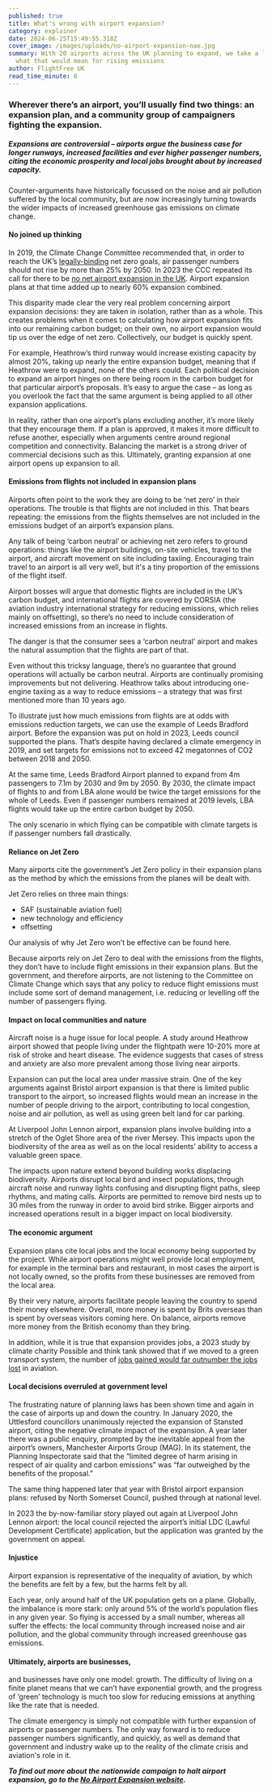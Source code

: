 ```yaml
---
published: true
title: What's wrong with airport expansion?
category: explainer
date: 2024-06-25T15:49:55.318Z
cover_image: /images/uploads/no-airport-expansion-nae.jpg
summary: With 20 airports across the UK planning to expand, we take a look at
  what that would mean for rising emissions
author: FlightFree UK
read_time_minute: 6
---
```

### Wherever there’s an airport, you’ll usually find two things: an expansion plan, and a community group of campaigners fighting the expansion. 

##### Expansions are controversial – airports argue the business case for longer runways, increased facilities and ever higher passenger numbers, citing the economic prosperity and local jobs brought about by increased capacity. 

Counter-arguments have historically focussed on the noise and air pollution suffered by the local community, but are now increasingly turning towards the wider impacts of increased greenhouse gas emissions on climate change.

#### No joined up thinking

In 2019, the Climate Change Committee recommended that, in order to reach the UK’s [legally-binding](https://www.carbonbrief.org/guest-post-planned-growth-of-uk-airports-not-consistent-with-net-zero-climate-goal/) net zero goals, air passenger numbers should not rise by more than 25% by 2050. In 2023 the CCC repeated its call for there to be [no net airport expansion in the UK](https://www.theccc.org.uk/publication/2023-progress-report-to-parliament/). Airport expansion plans at that time added up to nearly 60% expansion combined. 

This disparity made clear the very real problem concerning airport expansion decisions: they are taken in isolation, rather than as a whole. This creates problems when it comes to calculating how airport expansion fits into our remaining carbon budget; on their own, no airport expansion would tip us over the edge of net zero. Collectively, our budget is quickly spent. 

For example, Heathrow’s third runway would increase existing capacity by almost 20%, taking up nearly the entire expansion budget, meaning that if Heathrow were to expand, none of the others could. Each political decision to expand an airport hinges on there being room in the carbon budget for that particular airport’s proposals. It’s easy to argue the case – as long as you overlook the fact that the same argument is being applied to all other expansion applications. 

In reality, rather than one airport’s plans excluding another, it’s more likely that they encourage them. If a plan is approved, it makes it more difficult to refuse another, especially when arguments centre around regional competition and connectivity. Balancing the market is a strong driver of commercial decisions such as this. Ultimately, granting expansion at one airport opens up expansion to all.

#### Emissions from flights not included in expansion plans

Airports often point to the work they are doing to be ‘net zero’ in their operations. The trouble is that flights are not included in this. That bears repeating: the emissions from the flights themselves are not included in the emissions budget of an airport’s expansion plans. 

Any talk of being ‘carbon neutral’ or achieving net zero refers to ground operations: things like the airport buildings, on-site vehicles, travel to the airport, and aircraft movement on site including taxiing. Encouraging train travel to an airport is all very well, but it's a tiny proportion of the emissions of the flight itself. 

Airport bosses will argue that domestic flights are included in the UK’s carbon budget, and international flights are covered by CORSIA (the aviation industry international strategy for reducing emissions, which relies mainly on offsetting), so there’s no need to include consideration of increased emissions from an increase in flights.

The danger is that the consumer sees a ‘carbon neutral’ airport and makes the natural assumption that the flights are part of that.

Even without this tricksy language, there’s no guarantee that ground operations will actually be carbon neutral. Airports are continually promising improvements but not delivering. Heathrow talks about introducing one-engine taxiing as a way to reduce emissions – a strategy that was first mentioned more than 10 years ago.

To illustrate just how much emissions from flights are at odds with emissions reduction targets, we can use the example of Leeds Bradford airport. Before the expansion was put on hold in 2023, Leeds council supported the plans. That’s despite having declared a climate emergency in 2019, and set targets for emissions not to exceed 42 megatonnes of CO2 between 2018 and 2050. 

At the same time, Leeds Bradford Airport planned to expand from 4m passengers to 7.1m by 2030 and 9m by 2050. By 2030, the climate impact of flights to and from LBA alone would be twice the target emissions for the whole of Leeds. Even if passenger numbers remained at 2019 levels, LBA flights would take up the entire carbon budget by 2050. 

The only scenario in which flying can be compatible with climate targets is if passenger numbers fall drastically.

#### Reliance on Jet Zero

Many airports cite the government’s Jet Zero policy in their expansion plans as the method by which the emissions from the planes will be dealt with. 

Jet Zero relies on three main things: 

* SAF (sustainable aviation fuel)
* new technology and efficiency
* offsetting

Our analysis of why Jet Zero won’t be effective can be found here. 

Because airports rely on Jet Zero to deal with the emissions from the flights, they don’t have to include flight emissions in their expansion plans. But the government, and therefore airports, are not listening to the Committee on Climate Change which says that any policy to reduce flight emissions must include some sort of demand management, i.e. reducing or levelling off the number of passengers flying.

#### Impact on local communities and nature

Aircraft noise is a huge issue for local people. A study around Heathrow airport showed that people living under the flightpath were 10-20% more at risk of stroke and heart disease. The evidence suggests that cases of stress and anxiety are also more prevalent among those living near airports.

Expansion can put the local area under massive strain. One of the key arguments against Bristol airport expansion is that there is limited public transport to the airport, so increased flights would mean an increase in the number of people driving to the airport, contributing to local congestion, noise and air pollution, as well as using green belt land for car parking.

At Liverpool John Lennon airport, expansion plans involve building into a stretch of the Oglet Shore area of the river Mersey. This impacts upon the biodiversity of the area as well as on the local residents’ ability to access a valuable green space. 

The impacts upon nature extend beyond building works displacing biodiversity. Airports disrupt local bird and insect populations, through aircraft noise and runway lights confusing and disrupting flight paths, sleep rhythms, and mating calls. Airports are permitted to remove bird nests up to 30 miles from the runway in order to avoid bird strike. Bigger airports and increased operations result in a bigger impact on local biodiversity.

#### The economic argument

Expansion plans cite local jobs and the local economy being supported by the project. While airport operations might well provide local employment, for example in the terminal bars and restaurant, in most cases the airport is not locally owned, so the profits from these businesses are removed from the local area. 

By their very nature, airports facilitate people leaving the country to spend their money elsewhere. Overall, more money is spent by Brits overseas than is spent by overseas visitors coming here. On balance, airports remove more money from the British economy than they bring.

In addition, while it is true that expansion provides jobs, a 2023 study by climate charity Possible and think tank showed that if we moved to a green transport system, the number of [jobs gained would far outnumber the jobs lost](https://www.wearepossible.org/press-releases/cutting-aviation-emissions-and-expanding-green-transport-would-be-better-for-jobs-and-cost-less-than-airline-bailouts-report-finds) in aviation.

#### Local decisions overruled at government level

The frustrating nature of planning laws has been shown time and again in the case of airports up and down the country. In January 2020, the Uttlesford councillors unanimously rejected the expansion of Stansted airport, citing the negative climate impact of the expansion. A year later there was a public enquiry, prompted by the inevitable appeal from the airport’s owners, Manchester Airports Group (MAG). In its statement, the Planning Inspectorate said that the “limited degree of harm arising in respect of air quality and carbon emissions” was “far outweighed by the benefits of the proposal.” 

The same thing happened later that year with Bristol airport expansion plans: refused by North Somerset Council, pushed through at national level. 

In 2023 the by-now-familiar story played out again at Liverpool John Lennon airport: the local council rejected the airport’s initial LDC (Lawful Development Certificate) application, but the application was granted by the government on appeal.

#### Injustice

Airport expansion is representative of the inequality of aviation, by which the benefits are felt by a few, but the harms felt by all.

Each year, only around half of the UK population gets on a plane. Globally, the imbalance is more stark: only around 5% of the world’s population flies in any given year. So flying is accessed by a small number, whereas all suffer the effects: the local community through increased noise and air pollution, and the global community through increased greenhouse gas emissions.

#### Ultimately, airports are businesses, 

and businesses have only one model: growth. The difficulty of living on a finite planet means that we can’t have exponential growth, and the progress of ‘green’ technology is much too slow for reducing emissions at anything like the rate that is needed. 

The climate emergency is simply not compatible with further expansion of airports or passenger numbers. The only way forward is to reduce passenger numbers significantly, and quickly, as well as demand that government and industry wake up to the reality of the climate crisis and aviation's role in it.

***T﻿o find out more about the nationwide campaign to halt airport expansion, go to the [No Airport Expansion website](https://www.noairportexpansion.org/).***